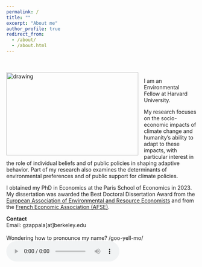 ```yaml
---
permalink: /
title: ""
excerpt: "About me"
author_profile: true
redirect_from: 
  - /about/
  - /about.html
---
```

<br />
<!-- <img src=https://github.com/guglielmozappala/guglielmozappala.github.io/tree/master/images/half.png style="width:540px;height:600px;"> -->
<br />
<!--![github small](/images/half.png) -->
<img src="/images/half" alt="drawing" width="350" height="220" style="float: left; padding-right:15px"/> 


I am an Environmental Fellow at Harvard University. <br>

My research focuses on the socio-economic impacts of climate change and humanity’s ability to adapt to these impacts, with particular interest in the role of individual beliefs and of public policies in shaping adaptive behavior. Part of my research also examines the determinants of environmental preferences and of public support for climate policies. <br>

I obtained my PhD in Economics at the Paris School of Economics in 2023. My dissertation was awarded the Best Doctoral Dissertation Award from the [European Association of Environmental and Resource Economists](https://www.eaere.org/best-european-doctoral-dissertation-award) and from the [French Economic Association (AFSE)](https://www.afse.fr/fr/news/laureats-du-prix-de-these-de-l-afse-2024-2356?langue_selected=fr). <br>

**Contact** <br>
Email: gzappala[at]berkeley.edu
\
\
Wondering how to pronounce my name? /goo-yell-mo/
<audio controls> <source src=" https://github.com/guglielmozappala/guglielmozappala.github.io/blob/master/files/name.m4a?raw=true" type="audio/ogg"></audio>

